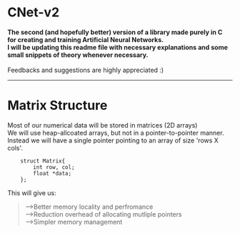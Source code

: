 # CNet-v2
<b>
The second (and hopefully better) version of a library made purely in C for creating and training Artificial Neural Networks.<br>
I will be updating this readme file with necessary explanations and some small snippets of theory whenever necessary.
</b>
<br><br>
Feedbacks and suggestions are highly appreciated :) <br>

<hr>

<h1>Matrix Structure</h1>
Most of our numerical data will be stored in matrices (2D arrays)<br>
We will use heap-allcoated arrays, but not in a pointer-to-pointer manner.<br>
Instead we will have a single pointer pointing to an array of size 'rows X cols'.

```
	struct Matrix{
		int row, col;
		float *data;
	};
```

This will give us:
> -->Better memory locality and perfromance<br>
> -->Reduction overhead of allocating mutliple pointers<br>
> -->Simpler memory management<br>
